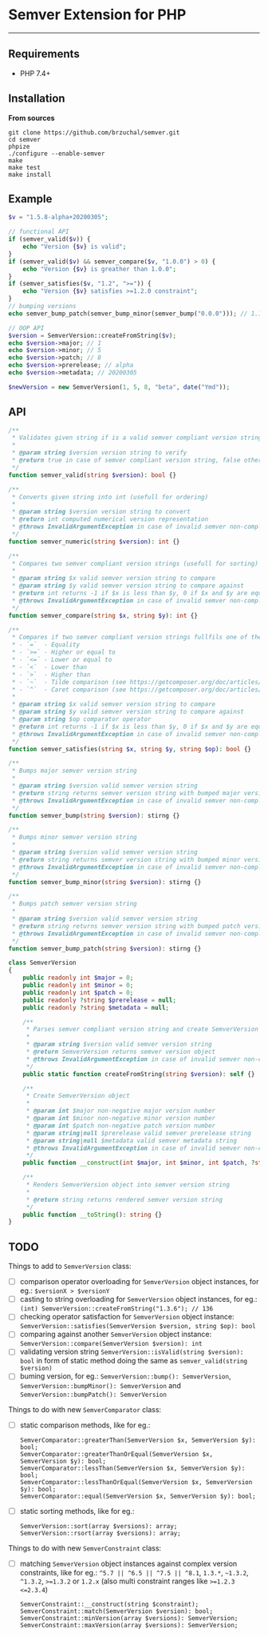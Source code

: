 # Semver Extension for PHP

---

## Requirements

* PHP 7.4+

## Installation

**From sources**

```shell
git clone https://github.com/brzuchal/semver.git
cd semver
phpize
./configure --enable-semver
make
make test
make install
```

## Example

```php
$v = "1.5.8-alpha+20200305";

// functional API
if (semver_valid($v)) {
    echo "Version {$v} is valid";
}
if (semver_valid($v) && semver_compare($v, "1.0.0") > 0) {
    echo "Version {$v} is greather than 1.0.0";
}
if (semver_satisfies($v, "1.2", ">=")) {
    echo "Version {$v} satisfies >=1.2.0 constraint";
}
// bumping versions
echo semver_bump_patch(semver_bump_minor(semver_bump("0.0.0"))); // 1.1.1

// OOP API
$version = SemverVersion::createFromString($v);
echo $version->major; // 1
echo $version->minor; // 5
echo $version->patch; // 8
echo $version->prerelease; // alpha
echo $version->metadata; // 20200305

$newVersion = new SemverVersion(1, 5, 8, "beta", date("Ymd"));

```

## API

```php
/**
 * Validates given string if is a valid semver compliant version string
 *
 * @param string $version version string to verify
 * @return true in case of semver compliant version string, false otherwise
 */
function semver_valid(string $version): bool {}

/**
 * Converts given string into int (usefull for ordering)
 *
 * @param string $version version string to convert
 * @return int computed numerical version representation
 * @throws InvalidArgumentException in case of invalid semver non-compliant version string
 */
function semver_numeric(string $version): int {}

/**
 * Compares two semver compliant version strings (usefull for sorting)
 * 
 * @param string $x valid semver version string to compare
 * @param string $y valid semver version string to compare against
 * @return int returns -1 if $x is less than $y, 0 if $x and $y are equal of 1 if $x is greather than $y
 * @throws InvalidArgumentException in case of invalid semver non-compliant version string arguments
 */
function semver_compare(string $x, string $y): int {}

/**
 * Compares if two semver compliant version strings fullfils one of the operators:
 * - `=`  - Equality
 * - `>=` - Higher or equal to
 * - `<=` - Lower or equal to
 * - `<`  - Lower than
 * - `>`  - Higher than
 * - `~`  - Tilde comparison (see https://getcomposer.org/doc/articles/versions.md#tilde-version-range-)
 * - `^`  - Caret comparison (see https://getcomposer.org/doc/articles/versions.md#caret-version-range-)
 *
 * @param string $x valid semver version string to compare
 * @param string $y valid semver version string to compare against
 * @param string $op comparator operator
 * @return int returns -1 if $x is less than $y, 0 if $x and $y are equal of 1 if $x is greather than $y
 * @throws InvalidArgumentException in case of invalid semver non-compliant version string arguments
 */
function semver_satisfies(string $x, string $y, string $op): bool {}

/**
 * Bumps major semver version string
 * 
 * @param string $version valid semver version string
 * @return string returns semver version string with bumped major version
 * @throws InvalidArgumentException in case of invalid semver non-compliant version string argument
 */
function semver_bump(string $version): stirng {}

/**
 * Bumps minor semver version string
 * 
 * @param string $version valid semver version string
 * @return string returns semver version string with bumped minor version
 * @throws InvalidArgumentException in case of invalid semver non-compliant version string argument
 */
function semver_bump_minor(string $version): stirng {}

/**
 * Bumps patch semver version string
 * 
 * @param string $version valid semver version string
 * @return string returns semver version string with bumped patch version
 * @throws InvalidArgumentException in case of invalid semver non-compliant version string argument
 */
function semver_bump_patch(string $version): stirng {}

class SemverVersion
{
    public readonly int $major = 0;
    public readonly int $minor = 0;
    public readonly int $patch = 0;
    public readonly ?string $prerelease = null;
    public readonly ?string $metadata = null;

    /**
     * Parses semver compliant version string and create SemverVersion object
     * 
     * @param string $version valid semver version string
     * @return SemverVersion returns semver version object
     * @throws InvalidArgumentException in case of invalid semver non-compliant version string argument
     */
    public static function createFromString(string $version): self {}

    /**
     * Create SemverVersion object
     * 
     * @param int $major non-negative major version number
     * @param int $minor non-negative minor version number
     * @param int $patch non-negative patch version number
     * @param string|null $prerelease valid semver prerelease string
     * @param string|null $metadata valid semver metadata string
     * @throws InvalidArgumentException in case of invalid semver non-compliant version arguments
     */
    public function __construct(int $major, int $minor, int $patch, ?string $prerelease = null, ?string $metadata = null) {}

    /**
     * Renders SemverVersion object into semver version string
     * 
     * @return string returns rendered semver version string
     */
    public function __toString(): string {}
}
```

## TODO

Things to add to `SemverVersion` class:

* [ ] comparison operator overloading for `SemverVersion` object instances, for eg.: `$versionX > $versionY`
* [ ] casting to string overloading for `SemverVersion` object instances, for eg.: `(int) SemverVersion::createFromString("1.3.6"); // 136`
* [ ] checking operator satisfaction for `SemverVersion` object instance: `SemverVersion::satisfies(SemverVersion $version, string $op): bool`
* [ ] comparing against another `SemverVersion` object instance: `SemverVersion::compare(SemverVersion $version): int`
* [ ] validating version string `SemverVersion::isValid(string $version): bool` in form of static method doing the same as `semver_valid(string $version)`
* [ ] buming version, for eg.: `SemverVersion::bump(): SemverVersion`, `SemverVersion::bumpMinor(): SemverVersion` and `SemverVersion::bumpPatch(): SemverVersion`

Things to do with new `SemverComparator` class:

* [ ] static comparison methods, like for eg.: 
    ```
    SemverComparator::greaterThan(SemverVersion $x, SemverVersion $y): bool;
    SemverComparator::greaterThanOrEqual(SemverVersion $x, SemverVersion $y): bool;
    SemverComparator::lessThan(SemverVersion $x, SemverVersion $y): bool;
    SemverComparator::lessThanOrEqual(SemverVersion $x, SemverVersion $y): bool;
    SemverComparator::equal(SemverVersion $x, SemverVersion $y): bool;
    ```
* [ ] static sorting methods, like for eg.:
    ```
    SemverVersion::sort(array $versions): array;
    SemverVersion::rsort(array $versions): array;
    ```

Things to do with new `SemverConstraint` class:

* [ ] matching `SemverVersion` object instances against complex version constraints, like for eg.: `^5.7 || ^6.5 || ^7.5 || ^8.1`, `1.3.*`, `~1.3.2`, `^1.3.2`, `>=1.3.2` or `1.2.x` (also multi constraint ranges like `>=1.2.3 <=2.3.4`)
    ```
    SemverConstraint::__construct(string $constraint);
    SemverConstraint::match(SemverVersion $version): bool;
    SemverConstraint::minVersion(array $versions): SemverVersion;
    SemverConstraint::maxVersion(array $versions): SemverVersion;
    ```
